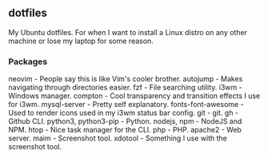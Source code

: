 ## dotfiles
My Ubuntu dotfiles. For when I want to install a Linux distro on any other machine or lose my laptop for some reason.

### Packages
neovim - People say this is like Vim's cooler brother.
autojump - Makes navigating through directories easier.
fzf - File searching utility.
i3wm - Windows manager.
compton - Cool transparency and transition effects I use for i3wm.
mysql-server - Pretty self explanatory.
fonts-font-awesome - Used to render icons used in my i3wm status bar config.
git - git.
gh - Github CLI.
python3, python3-pip - Python.
nodejs, npm - NodeJS and NPM.
htop - Nice task manager for the CLI.
php - PHP.
apache2 - Web server.
maim - Screenshot tool.
xdotool - Something I use with the screenshot tool.
